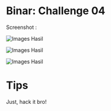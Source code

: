 # Binar: Challenge 04

Screenshot :

![Images Hasil](https://i.ibb.co/3SfmyLD/Screenshot-2023-10-28-at-02-45-04-Cari-Mobil.png)

![Images Hasil](https://i.ibb.co/h8y2Ld0/Screenshot-2023-10-28-at-14-05-51-Cari-Mobil.png)

![Images Hasil](https://i.ibb.co/KFXCggJ/Screenshot-2023-10-28-at-14-06-09-Cari-Mobil.png)


# Tips

Just, hack it bro!
